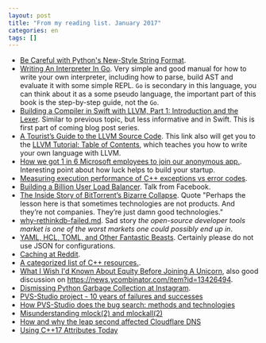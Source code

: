 ```yaml
---
layout: post
title: "From my reading list. January 2017"
categories: en
tags: []
---
```


- [Be Careful with Python's New-Style String Format](http://lucumr.pocoo.org/2016/12/29/careful-with-str-format/).
- [Writing An Interpreter In Go](https://interpreterbook.com). Very simple and good manual for how to write your own interpreter, including how to parse, build AST and evaluate it with some simple REPL. `Go` is secondary in this language, you can think about it as a some pseudo language, the important part of this book is the step-by-step guide, not the `Go`.
- [Building a Compiler in Swift with LLVM, Part 1: Introduction and the Lexer](https://harlanhaskins.com/2017/01/08/building-a-compiler-with-swift-in-llvm-part-1-introduction-and-the-lexer.html). Similar to previous topic, but less informative and in Swift. This is first part of coming blog post series.
- [A Tourist’s Guide to the LLVM Source Code](http://blog.regehr.org/archives/1453). This link also will get you to the [LLVM Tutorial: Table of Contents](http://llvm.org/docs/tutorial/index.html), which teaches you how to write your own language with LLVM.
- [How we got 1 in 6 Microsoft employees to join our anonymous app.](https://hackernoon.com/how-we-got-1-in-6-microsoft-employees-to-join-our-anonymous-app-74ff6916bebd). Interesting point about how luck helps to build your startup.
- [Measuring execution performance of C++ exceptions vs error codes](http://nibblestew.blogspot.com/2017/01/measuring-execution-performance-of-c.html). 
- [Building a Billion User Load Balancer](https://www.usenix.org/conference/lisa16/conference-program/presentation/shuff). Talk from Facebook.
- [The Inside Story of BitTorrent’s Bizarre Collapse](https://backchannel.com/the-inside-story-of-bittorrents-bizarre-collapse-a0766a5442d7). Quote "Perhaps the lesson here is that sometimes technologies are not products. And they’re not companies. They’re just damn good technologies."
- [why-rethinkdb-failed.md](https://github.com/coffeemug/defstartup/blob/master/_drafts/why-rethinkdb-failed.md). Sad story *the open-source developer tools market is one of the worst markets one could possibly end up in*.
- [YAML, HCL, TOML, and Other Fantastic Beasts](https://nathanleclaire.com/blog/2016/06/13/yaml-hcl-toml-and-other-fantastic-beasts/). Certainly please do not use JSON for configurations.
- [Caching at Reddit](https://redditblog.com/2017/1/17/caching-at-reddit/).
- [A categorized list of C++ resources.](https://github.com/MattPD/cpplinks).
- [What I Wish I'd Known About Equity Before Joining A Unicorn](https://gist.github.com/yossorion/4965df74fd6da6cdc280ec57e83a202d#what-i-wish-id-known-about-equity-before-joining-a-unicorn), also good discussion on <https://news.ycombinator.com/item?id=13426494>.
- [Dismissing Python Garbage Collection at Instagram](https://engineering.instagram.com/dismissing-python-garbage-collection-at-instagram-4dca40b29172#.32yhi9sx9). 
- [PVS-Studio project - 10 years of failures and successes](http://www.viva64.com/en/b/0465/)
- [How PVS-Studio does the bug search: methods and technologies](http://www.viva64.com/en/b/0466/)
- [Misunderstanding mlock(2) and mlockall(2)](https://eklitzke.org/mlock-and-mlockall)
- [How and why the leap second affected Cloudflare DNS](https://blog.cloudflare.com/how-and-why-the-leap-second-affected-cloudflare-dns/)
- [Using C++17 Attributes Today](https://infektor.net/posts/2017-01-19-using-cpp17-attributes-today.html)
